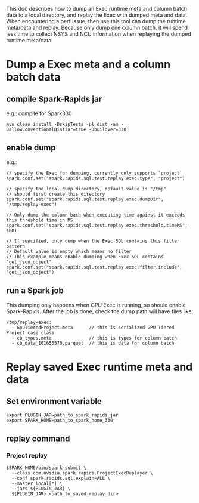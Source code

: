 This doc describes how to dump an Exec runtime meta and column batch data to a local directory,
and replay the Exec with dumped meta and data. When encountering a perf issue, then use this tool
can dump the runtime meta/data and replay. Because only dump one column batch, it will spend 
less time to collect NSYS and NCU information when replaying the dumped runtime meta/data.

# Dump a Exec meta and a column batch data

## compile Spark-Rapids jar
e.g.: compile for Spark330
```
mvn clean install -DskipTests -pl dist -am -DallowConventionalDistJar=true -Dbuildver=330 
```

## enable dump
e.g.: 
```
// specify the Exec for dumping, currently only supports `project` 
spark.conf.set("spark.rapids.sql.test.replay.exec.type", "project")

// specify the local dump directory, default value is "/tmp"
// should first create this directory
spark.conf.set("spark.rapids.sql.test.replay.exec.dumpDir", "/tmp/replay-exec")

// Only dump the column bach when executing time against it exceeds this threshold time in MS
spark.conf.set("spark.rapids.sql.test.replay.exec.threshold.timeMS", 100)

// If sepcified, only dump when the Exec SQL contains this filter pattern
// Default value is empty which means no filter
// This example means enable dumping when Exec SQL contains "get_json_object"
spark.conf.set("spark.rapids.sql.test.replay.exec.filter.include", "get_json_object")
```

## run a Spark job 
This dumping only happens when GPU Exec is running, so should enable Spark-Rapids.
After the job is done, check the dump path will have files like:
```
/tmp/replay-exec:
  - GpuTieredProject.meta      // this is serialized GPU Tiered Project case class  
  - cb_types.meta              // this is types for column batch
  - cb_data_101656570.parquet  // this is data for column batch
```

# Replay saved Exec runtime meta and data

## Set environment variable
```
export PLUGIN_JAR=path_to_spark_rapids_jar
export SPARK_HOME=path_to_spark_home_330
```

## replay command

### Project replay
```
$SPARK_HOME/bin/spark-submit \
  --class com.nvidia.spark.rapids.ProjectExecReplayer \
  --conf spark.rapids.sql.explain=ALL \
  --master local[*] \
  --jars ${PLUGIN_JAR} \
  ${PLUGIN_JAR} <path_to_saved_replay_dir>
```

